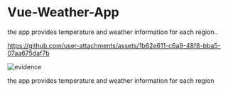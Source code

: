 # Vue-Weather-App
the app provides temperature and weather information for each region..

https://github.com/user-attachments/assets/1b62e611-c6a9-48f8-bba5-07aa675daf7b


![evidence](https://github.com/user-attachments/assets/740f0fcb-121e-46e6-a508-9d6fde06ceba)



the app provides temperature and weather information for each region

